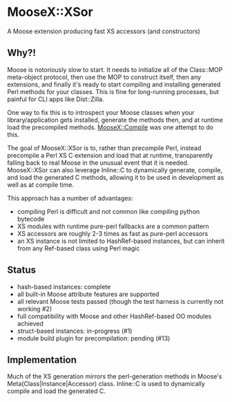 # MooseX::XSor

A Moose extension producing fast XS accessors (and constructors)

## Why?!

Moose is notoriously slow to start. It needs to initialize all of the Class::MOP meta-object protocol, then use the MOP to construct itself, then any extensions, and finally it's ready to start compiling and installing generated Perl methods for your classes. This is fine for long-running processes, but painful for CLI apps like Dist::Zilla.

One way to fix this is to introspect your Moose classes when your library/application gets installed, generate the methods then, and at runtime load the precompiled methods. [MooseX::Compile](https://metacpan.org/pod/MooseX::Compile) was one attempt to do this.

The goal of MooseX::XSor is to, rather than precompile Perl, instead precompile a Perl XS C extension and load that at runtime, transparently falling back to real Moose in the unusual event that it is needed. MooseX::XSor can also leverage Inline::C to dynamically generate, compile, and load the generated C methods, allowing it to be used in development as well as at compile time.

This approach has a number of advantages:

- compiling Perl is difficult and not common like compiling python bytecode
- XS modules with runtime pure-perl fallbacks are a common pattern
- XS accessors are roughly 2-3 times as fast as pure-perl accessors
- an XS instance is not limited to HashRef-based instances, but can inherit from any Ref-based class using Perl magic

## Status

- hash-based instances: complete
- all built-in Moose attribute features are supported
- all relevant Moose tests passed (though the test harness is currently not working #2)
- full compatibility with Moose and other HashRef-based OO modules achieved
- struct-based instances: in-progress (#1)
- module build plugin for precompilation: pending (#13)

## Implementation

Much of the XS generation mirrors the perl-generation methods in Moose's Meta(Class|Instance|Accessor) class. Inline::C is used to dynamically compile and load the generated C.
